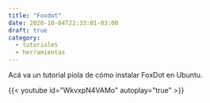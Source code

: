 ```yaml
---
title: "Foxdot"
date: 2020-10-04T22:33:01-03:00
draft: true
category:
  - tutoriales
  - herramientas
---
```


Acá va un tutorial piola de cómo instalar FoxDot en Ubuntu.

{{< youtube id="WkvxpN4VAMo" autoplay="true" >}}